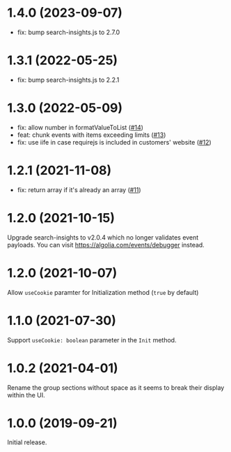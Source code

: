 # 1.4.0 (2023-09-07)

- fix: bump search-insights.js to 2.7.0

# 1.3.1 (2022-05-25)

- fix: bump search-insights.js to 2.2.1

# 1.3.0 (2022-05-09)

- fix: allow number in formatValueToList ([#14](https://github.com/algolia/search-insights-gtm/pull/14))
- feat: chunk events with items exceeding limits ([#13](https://github.com/algolia/search-insights-gtm/pull/13))
- fix: use iife in case requirejs is included in customers' website ([#12](https://github.com/algolia/search-insights-gtm/pull/12))

# 1.2.1 (2021-11-08)

- fix: return array if it's already an array ([#11](https://github.com/algolia/search-insights-gtm/pull/11))

# 1.2.0 (2021-10-15)

Upgrade search-insights to v2.0.4 which no longer validates event payloads. You can visit https://algolia.com/events/debugger instead.

# 1.2.0 (2021-10-07)

Allow `useCookie` paramter for Initialization method (`true` by default)

# 1.1.0 (2021-07-30)

Support `useCookie: boolean` parameter in the `Init` method.

# 1.0.2 (2021-04-01)

Rename the group sections without space as it seems to break their display within the UI.

# 1.0.0 (2019-09-21)

Initial release.
